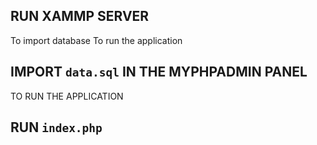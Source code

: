 ## RUN XAMMP SERVER

To import database
To run the application

## IMPORT `data.sql` IN THE MYPHPADMIN PANEL

TO RUN THE APPLICATION

## RUN `index.php`
